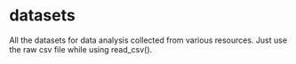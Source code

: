 # datasets
All the datasets for data analysis collected from various resources. Just use the raw csv file while using read_csv().
